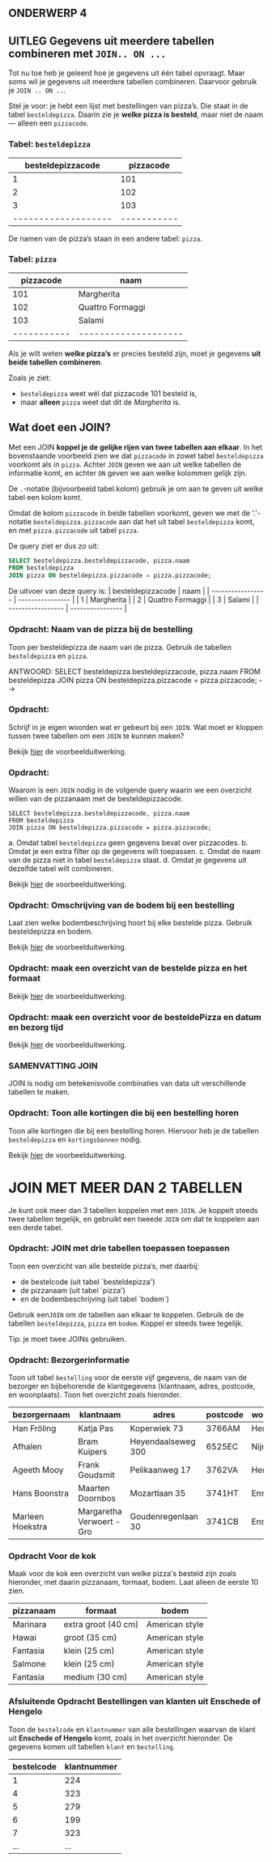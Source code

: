 ## ONDERWERP 4

## UITLEG  Gegevens uit meerdere tabellen combineren met `JOIN.. ON ...`

Tot nu toe heb je geleerd hoe je gegevens uit één tabel opvraagt. Maar soms wil je gegevens uit meerdere tabellen combineren. Daarvoor gebruik je `JOIN .. ON ..`.


Stel je voor: je hebt een lijst met bestellingen van pizza’s. Die staat in de tabel `besteldepizza`. Daarin zie je **welke pizza is besteld**, maar niet de naam — alleen een `pizzacode`.

### Tabel: `besteldepizza`

| besteldepizzacode | pizzacode |
|-------------------|-----------|
| 1                 | 101       |
| 2                 | 102       |
| 3                 | 103       |
|-------------------|-----------|

De namen van de pizza’s staan in een andere tabel: `pizza`.


### Tabel: `pizza`

| pizzacode | naam               |
|-----------|--------------------|
| 101       | Margherita         |
| 102       | Quattro Formaggi   |
| 103       | Salami             |
|-----------|--------------------|

Als je wilt weten **welke pizza’s** er precies besteld zijn, moet je gegevens **uit beide tabellen combineren**.



Zoals je ziet:
- `besteldepizza` weet wél dat pizzacode 101 besteld is,  
- maar **alleen** `pizza` weet dat dit de *Margherita* is.


## Wat doet een JOIN?

Met een JOIN **koppel je de gelijke rijen van twee tabellen aan elkaar**. In het bovenstaande voorbeeld zien we dat `pizzacode` in zowel tabel `besteldepizza` voorkomt als in `pizza`. Achter `JOIN` geven we aan uit welke tabellen de informatie komt, en achter `ON` geven we aan welke kolommen gelijk zijn. 


De `.`-notatie (bijvoorbeeld tabel.kolom) gebruik je om aan te geven uit welke tabel een kolom komt. 

Omdat de kolom `pizzacode` in beide tabellen voorkomt, geven we met de '.'-notatie `besteldepizza.pizzacode` aan dat het uit tabel `besteldepizza` komt, en met `pizza.pizzacode` uit tabel `pizza`.

De query ziet er dus zo uit:

```sql
SELECT besteldepizza.besteldepizzacode, pizza.naam
FROM besteldepizza
JOIN pizza ON besteldepizza.pizzacode = pizza.pizzacode;
```

De uitvoer van deze query is:
| besteldepizzacode | naam             |
| ----------------- | ---------------- |
| 1                 | Margherita       |
| 2                 | Quattro Formaggi |
| 3                 | Salami           |
| ----------------- | ---------------- |






### Opdracht: Naam van de pizza bij de bestelling

Toon per besteldepizza de naam van de pizza. Gebruik de tabellen `besteldepizza` en `pizza`.

ANTWOORD:
SELECT besteldepizza.besteldepizzacode, pizza.naam
FROM besteldepizza
JOIN pizza ON besteldepizza.pizzacode = pizza.pizzacode;
</code></pre>
-->


### Opdracht:
Schrijf in je eigen woorden wat er gebeurt bij een `JOIN`. Wat moet er kloppen tussen twee tabellen om een `JOIN` te kunnen maken?



<p>Bekijk <a href="https://rweeda.github.io/PythonIA/docs/IA_sql_oplossingen.html#opgave313" target="_blank">hier</a> de voorbeelduitwerking.</p>
<!-- ANTWOORD:
<pre><code class="language-sql">
</code></pre>
-->


### Opdracht: 
Waarom is een `JOIN` nodig in de volgende query waarin we een overzicht willen van de pizzanaam met de besteldepizzacode.

```
SELECT besteldepizza.besteldepizzacode, pizza.naam
FROM besteldepizza
JOIN pizza ON besteldepizza.pizzacode = pizza.pizzacode;
```
a. Omdat tabel `besteldepizza` geen gegevens bevat over pizzacodes.
b. Omdat je een extra filter op de gegevens wilt toepassen.
c. Omdat de naam van de pizza niet in tabel `besteldepizza` staat.
d. Omdat je gegevens uit dezelfde tabel wilt combineren.


<p>Bekijk <a href="https://rweeda.github.io/PythonIA/docs/IA_sql_oplossingen.html#opgave313" target="_blank">hier</a> de voorbeelduitwerking.</p>
<!-- ANTWOORD:
c. Omdat de naam van de pizza niet in `besteldepizza` staat
-->



### Opdracht: Omschrijving van de bodem bij een bestelling

Laat zien welke bodembeschrijving hoort bij elke bestelde pizza. Gebruik besteldepizza en bodem.


<p>Bekijk <a href="https://rweeda.github.io/PythonIA/docs/IA_sql_oplossingen.html#opgave313" target="_blank">hier</a> de voorbeelduitwerking.</p>
<!-- ANTWOORD:
<pre><code class="language-sql">
SELECT besteldepizza.besteldepizzacode, bodem.omschrijving
FROM besteldepizza
JOIN bodem ON besteldepizza.bodemcode = bodem.bodemcode;
</code></pre>
-->








### Opdracht: maak een overzicht van de bestelde pizza en het formaat



<p>Bekijk <a href="https://rweeda.github.io/PythonIA/docs/IA_sql_oplossingen.html#opgave313" target="_blank">hier</a> de voorbeelduitwerking.</p>
<!-- ANTWOORD:
<pre><code class="language-sql">
</code></pre>
-->


### Opdracht: maak een overzicht voor de besteldePizza en datum en bezorg tijd



<p>Bekijk <a href="https://rweeda.github.io/PythonIA/docs/IA_sql_oplossingen.html#opgave313" target="_blank">hier</a> de voorbeelduitwerking.</p>
<!-- ANTWOORD:
<pre><code class="language-sql">
</code></pre>
-->


### SAMENVATTING JOIN
JOIN is nodig om betekenisvolle combinaties van data uit verschillende tabellen te maken.




### Opdracht: Toon alle kortingen die bij een bestelling horen

Toon alle kortingen die bij een bestelling horen. Hiervoor heb je de tabellen `besteldepizza` en `kortingsbonnen` nodig.


<p>Bekijk <a href="https://rweeda.github.io/PythonIA/docs/IA_sql_oplossingen.html#opgave313" target="_blank">hier</a> de voorbeelduitwerking.</p>
<!-- ANTWOORD:
<pre><code class="language-sql">
SELECT 
  besteldepizza.bestelcode,
  kortingsbonnen.korting,
  kortingsbonnen.datum
FROM besteldepizza
JOIN kortingsbonnen ON besteldepizza.boncode = kortingsbonnen.boncode;
</code></pre>
-->


# JOIN MET MEER DAN 2 TABELLEN

Je kunt ook meer dan 3 tabellen koppelen met een `JOIN`. Je koppelt steeds twee tabellen tegelijk, en gebruikt een tweede `JOIN` om dat te koppelen aan een derde tabel.


### Opdracht: JOIN met drie tabellen toepassen toepassen
Toon een overzicht van alle bestelde pizza’s, met daarbij:
<ul>
<li>de bestelcode (uit tabel `besteldepizza')
<li>de pizzanaam (uit tabel `pizza')
<li>en de bodembeschrijving (uit tabel `bodem`)
</ul>

Gebruik een`JOIN` om de tabellen aan elkaar te koppelen. Gebruik de de tabellen `besteldepizza`, `pizza` en `bodem`. Koppel er steeds twee tegelijk.

Tip: je moet twee JOINs gebruiken.


<!-- ANTWOORD:
<ol type="alpha">
<li>
<pre><code class="language-sql">
SELECT besteldepizza.bestelcode, pizza.naam AS pizzanaam, bodem.omschrijving AS bodembeschrijving
FROM besteldepizza
JOIN pizza ON besteldepizza.pizzacode = pizza.pizzacode
JOIN bodem ON besteldepizza.bodemcode = bodem.bodemcode;
</code></pre>
</li>
<li>
Je kunt dit niet doen zonder JOIN, omdat de informatie die je nodig hebt verspreid is over meerdere tabellen.<br>
In de tabel <code>besteldepizza</code> staat de <code>pizzacode</code> en de <code>bodemcode</code>,
maar de naam van de pizza staat in de tabel <code>pizza</code>,
en de omschrijving van de bodem staat in de tabel <code>bodem</code>.
</li>
</ol>
-->



### Opdracht: Bezorgerinformatie
Toon uit tabel `bestelling` voor de eerste vijf gegevens, de naam van de bezorger en bijbehorende de klantgegevens (klantnaam, adres, postcode, en woonplaats). Toon het overzicht zoals hieronder.


| bezorgernaam     | klantnaam                   | adres                | postcode | woonplaats |
|------------------|-----------------------------|----------------------|----------|------------|
| Han Fröling      | Katja Pas                   | Koperwiek 73         | 3766AM   | Hengelo    |
| Afhalen          | Bram Kuipers                | Heyendaalseweg 300   | 6525EC   | Nijmegen   |
| Ageeth Mooy      | Frank Goudsmit              | Pelikaanweg 17       | 3762VA   | Hengelo    |
| Hans Boonstra    | Maarten Doornbos            | Mozartlaan 35        | 3741HT   | Enschede   |
| Marleen Hoekstra | Margaretha Verwoert - Gro   | Goudenregenlaan 30   | 3741CB   | Enschede   |


<!-- ANTWOORD
<pre><code class="language-sql">
SELECT 
    bezorger.naam AS bezorgernaam,
    klant.naam AS klantnaam,
    klant.adres,
    klant.postcode,
    klant.woonplaats
FROM bestelling
JOIN bezorger ON bestelling.bezorgernummer = bezorger.bezorgernummer
JOIN klant ON bestelling.klantnummer = klant.klantnummer
LIMIT 5;
</code></pre>
-->

### Opdracht Voor de kok

Maak voor de kok een overzicht van welke pizza's besteld zijn zoals hieronder, met daarin pizzanaam, formaat, bodem. Laat alleen de eerste 10 zien.

| pizzanaam | formaat            | bodem           |
|-----------|--------------------|------------------|
| Marinara  | extra groot (40 cm)| American style   |
| Hawai     | groot (35 cm)      | American style   |
| Fantasia  | klein (25 cm)      | American style   |
| Salmone   | klein (25 cm)      | American style   |
| Fantasia  | medium (30 cm)     | American style   |


<!-- ANTWOORD:
<pre><code class="language-sql">
SELECT 
    pizza.naam AS pizzanaam,
    formaat.omschrijving AS formaat,
    bodem.omschrijving AS bodem
FROM besteldePizza
JOIN pizza ON besteldePizza.pizzacode = pizza.pizzacode
JOIN formaat ON besteldePizza.formaatcode = formaat.formaatcode
JOIN bodem ON besteldePizza.bodemcode = bodem.bodemcode
LIMIT 10;
</code></pre>
-->


### Afsluitende Opdracht Bestellingen van klanten uit Enschede of Hengelo

Toon de `bestelcode` en `klantnummer` van alle bestellingen waarvan de klant uit **Enschede of Hengelo** komt, zoals in het overzicht hieronder. De gegevens komen uit tabellen `klant` en `bestelling`.

| bestelcode | klantnummer |
|------------|-------------|
| 1          | 224         |
| 4          | 323         |
| 5          | 279         |
| 6          | 199         |
| 7          | 323         |
| ...      | ... |


<!-- ANTWOORD:
<pre><code class="language-sql">
SELECT bestelcode, bestelling.klantnummer
FROM bestelling
JOIN klant  ON bestelling.klantnummer = klant.klantnummer
WHERE woonplaats = 'Enschede' OR woonplaats = 'Hengelo';
</code></pre>
-->






